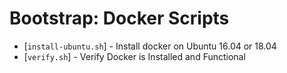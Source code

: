 # Bootstrap: Docker Scripts 

   * [`install-ubuntu.sh`] - Install docker on Ubuntu 16.04 or 18.04
   * [`verify.sh`] - Verify Docker is Installed and Functional


   
